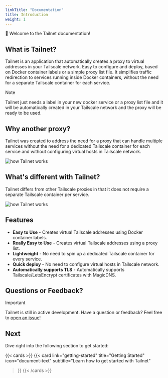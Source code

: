 ```yaml
---
linkTitle: "Documentation"
title: Introduction
weight: 1
---
```


👋 Welcome to the Tailnet documentation!

## What is Tailnet?

Tailnet is an application that automatically creates a proxy to
virtual addresses in your Tailscale network.
Easy to configure and deploy, based on Docker container labels or a simple proxy
list file.
It simplifies traffic redirection to services running inside Docker containers,
without the need for a separate Tailscale container for each service.

> [!NOTE]
> Tailnet just needs a label in your new docker service or a proxy list file and
> it will be automatically created in your Tailscale network and the proxy will be
> ready to be used.

## Why another proxy?

Tailnet was created to address the need for a proxy that can handle multiple services
without the need for a dedicated Tailscale container for each service and without configuring
virtual hosts in Tailscale network.

![how Tailnet works](/images/tailnet.svg)

## What's different with Tailnet?

Tailnet differs from other Tailscale proxies in that it does not require a separate Tailscale container per service.

![how Tailnet works](/images/Tailnet-compare.svg)

## Features

- **Easy to Use** - Creates virtual Tailscale addresses using Docker container labels.
- **Really Easy to Use** - Creates virtual Tailscale addresses using a proxy list.
- **Lightweight** - No need to spin up a dedicated Tailscale container for every service.
- **Quick deploy** - No need to configure virtual hosts in Tailscale network.
- **Automatically supports TLS** - Automatically supports Tailscale/LetsEncrypt certificates
with MagicDNS.

## Questions or Feedback?

> [!IMPORTANT]
  Tailnet is still in active development.
  Have a question or feedback? Feel free to [open an issue](https://github.com/sudosu404/tailnet-lib/issues)!

## Next

Dive right into the following section to get started:

{{< cards >}}
  {{< card link="getting-started" title="Getting Started" icon="document-text"
    subtitle="Learn how to get started with Tailnet"
  >}}
{{< /cards >}}
